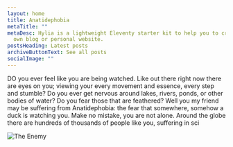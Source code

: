 ```yaml
---
layout: home
title: Anatidephobia
metaTitle: ""
metaDesc: Hylia is a lightweight Eleventy starter kit to help you to create your
  own blog or personal website.
postsHeading: Latest posts
archiveButtonText: See all posts
socialImage: ""
---
```

DO you ever feel like you are being watched. Like out there right now there are eyes on you; viewing your every movement and essence, every step and stumble? Do you ever get nervous around lakes, rivers, ponds, or other bodies of water? Do you fear those that are feathered? Well you my friend may be suffering from Anatidephobia: the fear that somewhere, somehow a duck is watching you. Make no mistake, you are not alone. Around the globe there are hundreds of thousands of people like you, suffering in sci

![](/images/pexels-shay-wood-574120-1-.jpg "The Enemy")